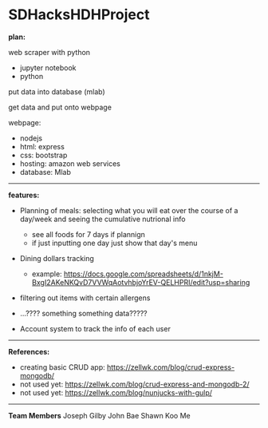 # SDHacksHDHProject

**plan:**

web scraper with python
* jupyter notebook
* python

put data into database (mlab)

get data and put onto webpage

webpage:
* nodejs
* html: express
* css: bootstrap
* hosting: amazon web services
* database: Mlab

---------------------------------------------------------------------------------------------------------------
**features:**
* Planning of meals: selecting what you will eat over the course of a day/week and seeing the cumulative nutrional info
  * see all foods for 7 days if plannign
  * if just inputting one day just show that day's menu
* Dining dollars tracking
  * example: https://docs.google.com/spreadsheets/d/1nkjM-BxgI2AKeNKQvD7VVWqAotvhbjoYrEV-QELHPRI/edit?usp=sharing
* filtering out items with certain allergens
* ...???? something something data?????

* Account system to track the info of each user

---------------------------------------------------------------------------------------------------------------
**References:**
* creating basic CRUD app: https://zellwk.com/blog/crud-express-mongodb/
* not used yet: https://zellwk.com/blog/crud-express-and-mongodb-2/
* not used yet: https://zellwk.com/blog/nunjucks-with-gulp/
---------------------------------------------------------------------------------------------------------------
**Team Members**
Joseph Gilby
John Bae
Shawn Koo
Me
